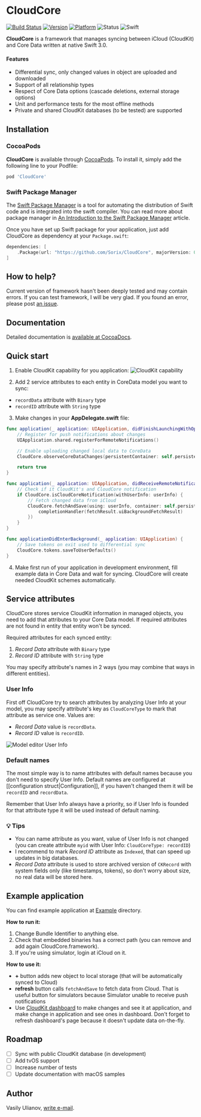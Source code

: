 # CloudCore

[![Build Status](https://travis-ci.org/Sorix/CloudCore.svg?branch=master)](https://travis-ci.org/Sorix/CloudCore)
[![Version](https://img.shields.io/cocoapods/v/CloudCore.svg?style=flat)](http://cocoadocs.org/docsets/CloudCore)
[![Platform](https://img.shields.io/cocoapods/p/CloudCore.svg?style=flat)](http://cocoadocs.org/docsets/CloudCore)
![Status](https://img.shields.io/badge/status-alpha-red.svg)
![Swift](https://img.shields.io/badge/swift-3.0-orange.svg)

**CloudCore** is a framework that manages syncing between iCloud (CloudKit) and Core Data written at native Swift 3.0.

#### Features
* Differential sync, only changed values in object are uploaded and downloaded
* Support of all relationship types
* Respect of Core Data options (cascade deletions, external storage options)
* Unit and performance tests for the most offline methods
* Private and shared CloudKit databases (to be tested) are supported

## Installation

### CocoaPods
**CloudCore** is available through [CocoaPods](http://cocoapods.org). To install
it, simply add the following line to your Podfile:

```ruby
pod 'CloudCore'
```

### Swift Package Manager
The [Swift Package Manager](https://swift.org/package-manager/) is a tool for automating the distribution of Swift code and is integrated into the swift compiler. You can read more about package manager in [An Introduction to the Swift Package Manager](https://www.raywenderlich.com/148832/introduction-swift-package-manager) article.

Once you have set up Swift package for your application, just add CloudCore as dependency at your `Package.swift`:

```swift
dependencies: [
    .Package(url: "https://github.com/Sorix/CloudCore", majorVersion: 0)
]
```

## How to help?
Current version of framework hasn't been deeply tested and may contain errors. If you can test framework, I will be very glad. If you found an error, please post [an issue](https://github.com/Sorix/CloudCore/issues).

## Documentation
Detailed documentation is [available at CocoaDocs](http://cocoadocs.org/docsets/CloudCore/).

## Quick start
1. Enable CloudKit capability for you application:
![CloudKit capability](https://cloud.githubusercontent.com/assets/5610904/25092841/28305bc0-2398-11e7-9fbf-f94c619c264f.png)

2. Add 2 service attributes to each entity in CoreData model you want to sync:
  * `recordData` attribute with `Binary` type
  * `recordID` attribute with `String` type

3. Make changes in your **AppDelegate.swift** file:

```swift
func application(_ application: UIApplication, didFinishLaunchingWithOptions launchOptions: [UIApplicationLaunchOptionsKey: Any]?) -> Bool {
	// Register for push notifications about changes
	UIApplication.shared.registerForRemoteNotifications()

	// Enable uploading changed local data to CoreData
	CloudCore.observeCoreDataChanges(persistentContainer: self.persistentContainer, errorDelegate: nil)

	return true
}

func application(_ application: UIApplication, didReceiveRemoteNotification userInfo: [AnyHashable : Any], fetchCompletionHandler completionHandler: @escaping (UIBackgroundFetchResult) -> Void) {
	// Check if it CloudKit's and CloudCore notification
	if CloudCore.isCloudCoreNotification(withUserInfo: userInfo) {
		// Fetch changed data from iCloud
		CloudCore.fetchAndSave(using: userInfo, container: self.persistentContainer, error: nil, completion: { (fetchResult) in
			completionHandler(fetchResult.uiBackgroundFetchResult)
		})
	}
}

func applicationDidEnterBackground(_ application: UIApplication) {
	// Save tokens on exit used to differential sync
	CloudCore.tokens.saveToUserDefaults()
}
```

4. Make first run of your application in development environment, fill example data in Core Data and wait for syncing. CloudCore will create needed CloudKit schemes automatically.

## Service attributes
CloudCore stores service CloudKit information in managed objects, you need to add that attributes to your Core Data model. If required attributes are not found in entity that entity won't be synced.

Required attributes for each synced entity:
1. *Record Data* attribute with `Binary` type
2. *Record ID* attribute with `String` type

You may specify attribute's names in 2 ways (you may combine that ways in different entities).

### User Info
First off CloudCore try to search attributes by analyzing User Info at your model, you may specify attribute's key as `CloudCoreType` to mark that attribute as service one. Values are:
* *Record Data* value is `recordData`.
* *Record ID* value is `recordID`.

![Model editor User Info](https://cloud.githubusercontent.com/assets/5610904/24004400/52e0ff94-0a77-11e7-9dd9-e1e24a86add5.png)

### Default names
The most simple way is to name attributes with default names because you don't need to specify User Info. Default names are configured at [[configuration struct|Configuration]], if you haven't changed them it will be `recordID` and `recordData`.

Remember that User Info always have a priority, so if User Info is founded for that attribute type it will be used instead of default naming.

### 💡 Tips
* You can name attribute as you want, value of User Info is not changed (you can create attribute `myid` with User Info: `CloudCoreType: recordID`)
* I recommend to mark *Record ID* attribute as `Indexed`, that can speed up updates in big databases.
* *Record Data* attribute is used to store archived version of `CKRecord` with system fields only (like timestamps, tokens), so don't worry about size, no real data will be stored here.

## Example application

You can find example application at [Example](/Example/) directory.

**How to run it:**
1. Change Bundle Identifier to anything else.
2. Check that embedded binaries has a correct path (you can remove and add again CloudCore.framework).
3. If you're using simulator, login at iCloud on it.

**How to use it:**
* **+** button adds new object to local storage (that will be automatically synced to Cloud)
* **refresh** button calls `fetchAndSave` to fetch data from Cloud. That is useful button for simulators because Simulator unable to receive push notifications
* Use [CloudKit dashboard](https://icloud.developer.apple.com/dashboard/) to make changes and see it at application, and make change in application and see ones in dashboard. Don't forget to refresh dashboard's page because it doesn't update data on-the-fly.

## Roadmap

- [ ] Sync with public CloudKit database (in development)
- [ ] Add tvOS support
- [ ] Increase number of tests
- [ ] Update documentation with macOS samples

## Author

Vasily Ulianov, [write e-mail](http://www.google.com/recaptcha/mailhide/d?k=01eFEpy-HM-qd0Vf6QGABTjw==&c=JrKKY2bjm0Bp58w7zTvPiQ==).
